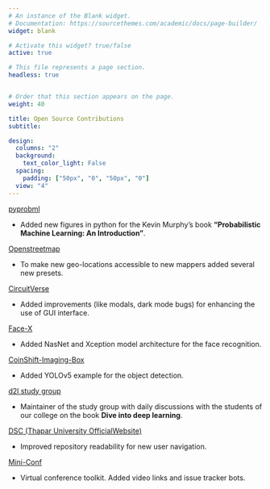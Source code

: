 ```yaml
---
# An instance of the Blank widget.
# Documentation: https://sourcethemes.com/academic/docs/page-builder/
widget: blank

# Activate this widget? true/false
active: true

# This file represents a page section.
headless: true


# Order that this section appears on the page.
weight: 40

title: Open Source Contributions
subtitle:

design:
  columns: "2"
  background:
    text_color_light: False
  spacing:
    padding: ["50px", "0", "50px", "0"]
  view: "4"
---
```

[pyprobml](https://github.com/probml/pyprobml/pulls?q=is%3Apr+is%3Aclosed+author%3Aanimesh-007)
* Added new figures in python for the Kevin Murphy’s book **“Probabilistic Machine Learning: An Introduction”**. 

[Openstreetmap](https://github.com/openstreetmap/iD/pulls?q=is%3Apr+is%3Aclosed+author%3Aanimesh-007)    
* To make new geo-locations accessible to new mappers added several new presets.

[CircuitVerse](https://github.com/CircuitVerse/CircuitVerseDocs)  
* Added improvements (like modals, dark mode bugs) for enhancing the use of GUI interface. 

[Face-X](https://github.com/akshitagupta15june/Face-X/pulls?q=is%3Apr+author%3Aanimesh-007+is%3Aclosed)
* Added NasNet and Xception model architecture for the face recognition.

[CoinShift-Imaging-Box](https://github.com/CoinShift-Imaging/CoinShift-Imaging-Box/pulls?q=is%3Apr+is%3Aclosed+author%3Aanimesh-007)
* Added YOLOv5 example for the object detection.

[d2l study group](https://github.com/developer-student-club-thapar/d2l-study-group)  
* Maintainer of the study group with daily discussions with the students of our college on the  book **Dive into deep learning**.

[DSC (Thapar University OfficialWebsite)](https://github.com/developer-student-club-thapar/officialWebsite)  
* Improved repository readability for new user navigation.  

[Mini-Conf](https://github.com/Mini-Conf/Mini-Conf/commits?author=animesh-007)  
* Virtual conference toolkit. Added video links and issue tracker bots.




